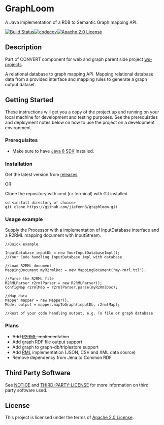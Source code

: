# GraphLoom

A Java implementation of a RDB to Semantic Graph mapping API. 

[![Build Status](https://travis-ci.org/jiefenn8/graphloom.svg?branch=master)](https://travis-ci.org/jiefenn8/graphloom)[![codecov](https://codecov.io/gh/jiefenn8/graphloom/branch/master/graph/badge.svg)](https://codecov.io/gh/jiefenn8/graphloom)[![Apache 2.0 License](https://img.shields.io/badge/license-apache2-green.svg) ](https://github.com/jiefenn8/graphloom/blob/master/LICENSE.md)

## Description

Part of CONVERT component for web and graph parent side project [ws-projects](https://github.com/jiefenn8/ws-projects).

A relational database to graph mapping API. Mapping relational database data from a provided interface and mapping rules to generate a graph output dataset. 

## Getting Started

These instructions will get you a copy of the project up and running on your local machine for development and testing purposes. See the prerequisties and deployment notes below on how to use the project on a development environment.

### Prerequisites

 * Make sure to have [Java 8 SDK](https://www.oracle.com/technetwork/java/javase/downloads/jdk8-downloads-2133151.html) installed.

### Installation

Get the latest version from [releases](https://github.com/jiefenn8/graphloom/releases)

OR

Clone the repository with cmd (or terminal) with Git installed.
```
cd <install directory of choice>
git clone https://github.com/jiefenn8/graphloom.git
```

### Usage example

Supply the Processor with a implementation of InputDatabase interface and a R2RML mapping document with InputStream.
```
//Quick example

InputDatabase inputDb = new YourInputDatabaseImpl();
//Your Code handling InputDatabase impl with database.

//Load R2RML document 
MappingDocument myR2rmlDoc = new MappingDocument("my-rmrl.ttl");

//Parse the R2RML file
R2RMLParser r2rmlParser = new R2RMLParser();
ConfigMap r2rmlMap = r2rmlParser.parse(myR2RmlDoc);

//Map data
Mapper mapper = new Mapper();
Model output = mapper.mapToGraph(inputDb, r2rmlMap);

//Rest of your code handling output. e.g. To file or graph database
```

### Plans

* ~~Add [R2RML](https://www.w3.org/TR/r2rml/) implementation~~
* Add graph RDF file output support
* Add graph to graph-db/triplestore support
* Add [RML](rml.io) implementation (JSON, CSV and XML data source)
* Remove dependency from Jena to Common RDF

## Third Party Software

See [NOTICE](./NOTICE.md) and [THIRD-PARTY-LICENSE](./LICENSE-3RD-PARTY.md) for more information on third party software used.

## License

This project is licensed under the terms of [Apache 2.0 License](./LICENSE.md). 
